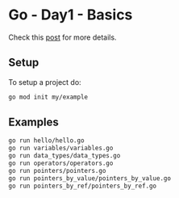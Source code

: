 # Go - Day1 - Basics

Check this [post](https://www.codingholygrail.com/learn-go-in-10-mins) for more details.

## Setup

To setup a project do:


```sh
go mod init my/example
```

## Examples

```sh
go run hello/hello.go
go run variables/variables.go
go run data_types/data_types.go
go run operators/operators.go
go run pointers/pointers.go
go run pointers_by_value/pointers_by_value.go
go run pointers_by_ref/pointers_by_ref.go
```